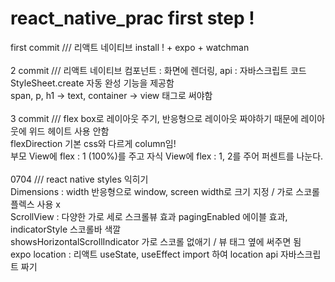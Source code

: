 # react_native_prac first step !
first commit /// 리액트 네이티브 install ! + expo + watchman<br>
<br>
2 commit /// 리액트 네이티브 컴포넌트 : 화면에 렌더링, api : 자바스크립트 코드<br>
StyleSheet.create 자동 완성 기능을 제공함<br>
span, p, h1 -> text, container -> view 태그로 써야함<br>
<br>
3 commit /// flex box로 레이아웃 주기, 반응형으로 레이아웃 짜야하기 때문에 레이아웃에 위드 헤이트 사용 안함<br>
flexDirection 기본 css와 다르게 column임!<br>
부모 View에 flex : 1 (100%)를 주고 자식 View에 flex : 1, 2를 주어 퍼센트를 나눈다.<br>
<br>
0704 /// react native styles 익히기<br>
Dimensions : width 반응형으로 window, screen width로 크기 지정 / 가로 스코롤 플렉스 사용 x<br>
ScrollView : 다양한 가로 세로 스크롤뷰 효과 pagingEnabled 에이블 효과, indicatorStyle 스코롤바 색깔<br>
             showsHorizontalScrollIndicator 가로 스코롤 없애기 / 뷰 태그 옆에 써주면 됨<br>
expo location : 리액트 useState, useEffect import 하여 location api 자바스크립트 짜기<br>
